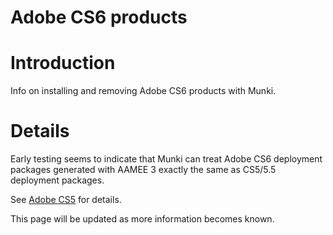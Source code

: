 # Adobe CS6 products

# Introduction

Info on installing and removing Adobe CS6 products with Munki.


# Details

Early testing seems to indicate that Munki can treat Adobe CS6 deployment packages generated with AAMEE 3 exactly the same as CS5/5.5 deployment packages.

See [Adobe CS5](https://github.com/munki/munki/wiki/Munki-And-AdobeCS5) for details.

This page will be updated as more information becomes known.